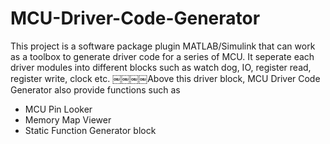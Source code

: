 # MCU-Driver-Code-Generator
This project is a software package plugin MATLAB/Simulink that can work as a toolbox to generate driver code for a series of MCU. It seperate each driver modules into different blocks such as watch dog, IO, register read, register write, clock etc.
￼￼￼￼Above this driver block, MCU Driver Code Generator also provide functions such as
  - MCU Pin Looker
  - Memory Map Viewer
  - Static Function Generator block
